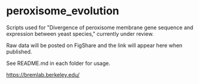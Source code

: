 # peroxisome_evolution

<body>

Scripts used for "Divergence of peroxisome membrane gene sequence and expression between yeast species," currently under review.

Raw data will be posted on FigShare and the link will appear here when published.

See README.md in each folder for usage.

https://bremlab.berkeley.edu/

</body>
